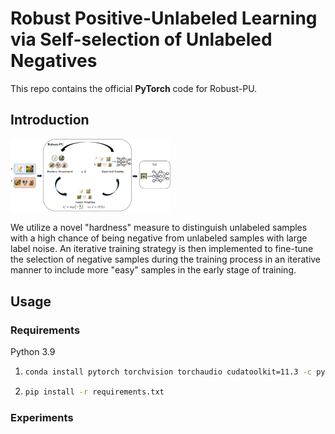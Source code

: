 # Robust Positive-Unlabeled Learning via Self-selection of Unlabeled Negatives
This repo contains the official **PyTorch** code for Robust-PU.

## Introduction

<img src="figures/pipline.png" alt="pipline" style="zoom: 25%;" />

We utilize a novel "hardness" measure to distinguish unlabeled samples with a high chance of being negative from unlabeled samples with large label noise. An iterative training strategy is then implemented to fine-tune the selection of negative samples during the training process in an iterative manner to include more "easy" samples in the early stage of training.

## Usage

### Requirements

Python 3.9

1. ```bash
   conda install pytorch torchvision torchaudio cudatoolkit=11.3 -c pytorch
   ```

2. ```bash
   pip install -r requirements.txt
   ```

### Experiments